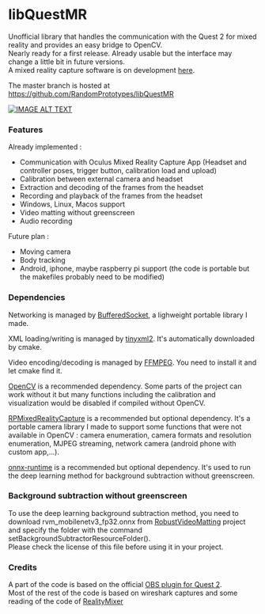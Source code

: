 # libQuestMR

Unofficial library that handles the communication with the Quest 2 for mixed reality and provides an easy bridge to OpenCV.  
Nearly ready for a first release. Already usable but the interface may change a little bit in future versions.  
A mixed reality capture software is on development [here](https://github.com/RandomPrototypes/RPMixedRealityCapture).

The master branch is hosted at https://github.com/RandomPrototypes/libQuestMR

[![IMAGE ALT TEXT](http://img.youtube.com/vi/5r5InOlSnu4/0.jpg)](https://www.youtube.com/watch?v=5r5InOlSnu4 "Custom Mixed Reality in C++ with libQuestMR")


### Features

Already implemented :  
* Communication with Oculus Mixed Reality Capture App (Headset and controller poses, trigger button, calibration load and upload)
* Calibration between external camera and headset
* Extraction and decoding of the frames from the headset
* Recording and playback of the frames from the headset
* Windows, Linux, Macos support
* Video matting without greenscreen
* Audio recording

Future plan :
* Moving camera
* Body tracking
* Android, iphone, maybe raspberry pi support (the code is portable but the makefiles probably need to be modified)

### Dependencies
Networking is managed by [BufferedSocket](https://github.com/RandomPrototypes/BufferedSocket), a lighweight portable library I made. 

XML loading/writing is managed by [tinyxml2](https://github.com/leethomason/tinyxml2). It's automatically downloaded by cmake.  

Video encoding/decoding is managed by [FFMPEG](https://github.com/FFmpeg/FFmpeg). You need to install it and let cmake find it.  

[OpenCV](https://github.com/opencv/opencv) is a recommended dependency. Some parts of the project can work without it but many functions including the calibration and visualization would be disabled if compiled without OpenCV.  

[RPMixedRealityCapture](https://github.com/RandomPrototypes/RPMixedRealityCapture) is a recommended but optional dependency. It's a portable camera library I made to support some functions that were not available in OpenCV : camera enumeration, camera formats and resolution enumeration, MJPEG streaming, network camera (android phone with custom app,...).

[onnx-runtime](https://github.com/microsoft/onnxruntime) is a recommended but optional dependency. It's used to run the deep learning method for background subtraction without greenscreen.

### Background subtraction without greenscreen

To use the deep learning background subtraction method, you need to download rvm_mobilenetv3_fp32.onnx from [RobustVideoMatting](https://github.com/PeterL1n/RobustVideoMatting/) project and specify the folder with the command setBackgroundSubtractorResourceFolder().  
Please check the license of this file before using it in your project.  

### Credits
A part of the code is based on the official [OBS plugin for Quest 2](https://github.com/facebookincubator/obs-plugins).  
Most of the rest of the code is based on wireshark captures and some reading of the code of [RealityMixer](https://github.com/fabio914/RealityMixer)
